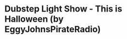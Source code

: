 <!--
id: 12163428466
link: http://tumblr.atmos.org/post/12163428466/dubstep-light-show-this-is-halloween-by
slug: dubstep-light-show-this-is-halloween-by
date: Mon Oct 31 2011 09:25:36 GMT-0700 (PDT)
publish: 2011-10-031
tags: 
title: Dubstep Light Show - This is Halloween (by EggyJohnsPirateRadio)
-->


Dubstep Light Show - This is Halloween (by EggyJohnsPirateRadio)
================================================================



